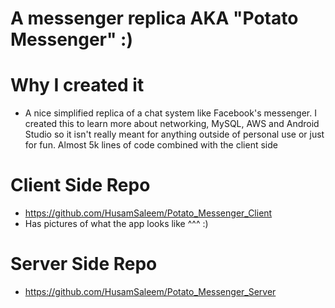 # A messenger replica AKA "Potato Messenger" :)

# Why I created it
- A nice simplified replica of a chat system like Facebook's messenger. I created this to learn more about networking, MySQL, AWS and Android Studio so it isn't really meant for anything outside of personal use or just for fun. Almost 5k lines of code combined with the client side

# Client Side Repo
- https://github.com/HusamSaleem/Potato_Messenger_Client
- Has pictures of what the app looks like ^^^ :)

# Server Side Repo
- https://github.com/HusamSaleem/Potato_Messenger_Server
